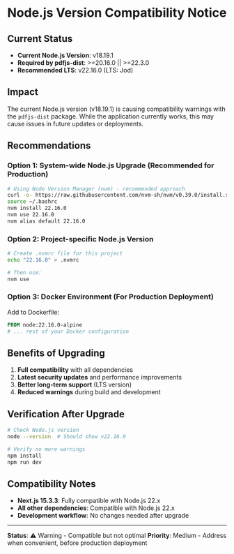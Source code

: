 # Node.js Version Compatibility Notice

## Current Status
- **Current Node.js Version**: v18.19.1
- **Required by pdfjs-dist**: >=20.16.0 || >=22.3.0
- **Recommended LTS**: v22.16.0 (LTS: Jod)

## Impact
The current Node.js version (v18.19.1) is causing compatibility warnings with the `pdfjs-dist` package. While the application currently works, this may cause issues in future updates or deployments.

## Recommendations

### Option 1: System-wide Node.js Upgrade (Recommended for Production)
```bash
# Using Node Version Manager (nvm) - recommended approach
curl -o- https://raw.githubusercontent.com/nvm-sh/nvm/v0.39.0/install.sh | bash
source ~/.bashrc
nvm install 22.16.0
nvm use 22.16.0
nvm alias default 22.16.0
```

### Option 2: Project-specific Node.js Version
```bash
# Create .nvmrc file for this project
echo "22.16.0" > .nvmrc

# Then use:
nvm use
```

### Option 3: Docker Environment (For Production Deployment)
Add to Dockerfile:
```dockerfile
FROM node:22.16.0-alpine
# ... rest of your Docker configuration
```

## Benefits of Upgrading
1. **Full compatibility** with all dependencies
2. **Latest security updates** and performance improvements
3. **Better long-term support** (LTS version)
4. **Reduced warnings** during build and development

## Verification After Upgrade
```bash
# Check Node.js version
node --version  # Should show v22.16.0

# Verify no more warnings
npm install
npm run dev
```

## Compatibility Notes
- **Next.js 15.3.3**: Fully compatible with Node.js 22.x
- **All other dependencies**: Compatible with Node.js 22.x
- **Development workflow**: No changes needed after upgrade

---
**Status**: ⚠️ Warning - Compatible but not optimal
**Priority**: Medium - Address when convenient, before production deployment
